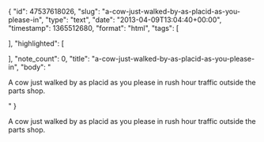 {
  "id": 47537618026,
  "slug": "a-cow-just-walked-by-as-placid-as-you-please-in",
  "type": "text",
  "date": "2013-04-09T13:04:40+00:00",
  "timestamp": 1365512680,
  "format": "html",
  "tags": [

  ],
  "highlighted": [

  ],
  "note_count": 0,
  "title": "a-cow-just-walked-by-as-placid-as-you-please-in",
  "body": "<p>A cow just walked by as placid as you please in rush hour traffic outside the parts shop.</p>"
}

<p>A cow just walked by as placid as you please in rush hour traffic outside the parts shop.</p>